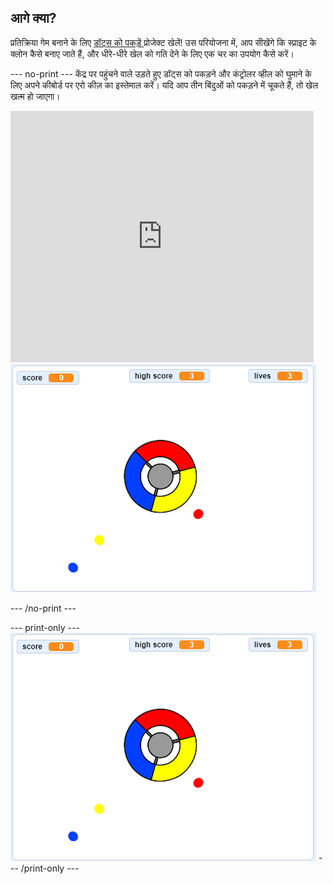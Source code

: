 ## आगे क्या?

प्रतिक्रिया गेम बनाने के लिए [ डॉट्स को पकड़ें ](https://projects.raspberrypi.org/en/projects/catch-the-dots?utm_source=pathway&utm_medium=whatnext&utm_campaign=projects) प्रोजेक्ट खेलें! उस परियोजना में, आप सीखेंगे कि स्प्राइट के क्लोन कैसे बनाए जाते हैं, और धीरे-धीरे खेल को गति देने के लिए एक चर का उपयोग कैसे करें।

\--- no-print \--- केंद्र पर पहुंचने वाले उड़ते हुए डॉट्स को पकड़ने और कंट्रोलर व्हील को घुमाने के लिए अपने कीबोर्ड पर एरो कीज़ का इस्तेमाल करें। यदि आप तीन बिंदुओं को पकड़ने में चूकते हैं, तो खेल खत्म हो जाएगा।

<div class="scratch-preview">
  <iframe allowtransparency="true" width="485" height="402" src="https://scratch.mit.edu/projects/embed/252923761/?autostart=false" frameborder="0" scrolling="no"></iframe>
  <img src="images/dots-final.png">
</div>

\--- /no-print \---

\--- print-only \--- ![Dots screenshot](images/dots-final.png) \--- /print-only \---